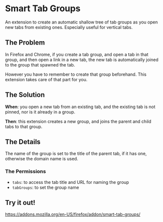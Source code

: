 # Smart Tab Groups

An extension to create an automatic shallow tree of tab groups as you
open new tabs from existing ones. Especially useful for vertical tabs.

## The Problem

In Firefox and Chrome, if you create a tab group, and open a tab in that group,
and then open a link in a new tab, the new tab is automatically joined to the
group that spawned the tab.

However you have to remember to create that group beforehand. This extension
takes care of that part for you.

## The Solution

**When**: you open a new tab from an existing tab, and the existing tab is not pinned, nor is it already in a group.

**Then**: this extension creates a new group, and joins the parent and child tabs to that group.

## The Details

The name of the group is set to the title of the parent tab, if it has
one, otherwise the domain name is used.

### The Permissions

- `tabs`: to access the tab title and URL for naming the group
- `tabGroups`: to set the group name

## Try it out!

https://addons.mozilla.org/en-US/firefox/addon/smart-tab-groups/
